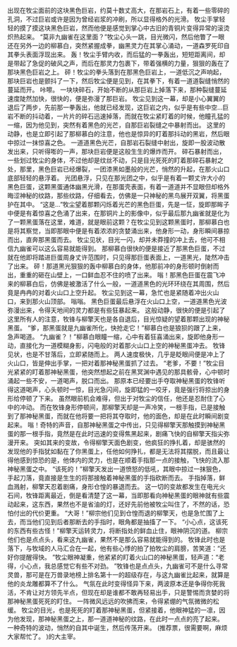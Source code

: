 出现在牧尘面前的这块黑色巨岩，约莫十数丈高大，在那岩石上，有着一些零碎的孔洞，不过巨岩或许是因为曾经岩浆的冲刷，所以显得格外的光滑。
牧尘手掌轻轻的摸了摸这块黑色巨岩，然而他便是感觉到掌心中古旧的青铜片变得异常的滚烫炽热起来。
“莫非九幽雀在这里面？”牧尘心头一跳，目光微闪，然后他瞥了一眼还在另外一边的柳慕白，突然紧握成拳，幽黑灵力在其掌心涌动，一道森罗死印自其拳头表面浮现出来。
轰！牧尘手臂内收，而后猛的一拳轰出，短短距离间，却是带起了急促的破风之声，而后在那灵力包裹下，带着强横的力量，狠狠的轰在了那块黑色巨岩之上。
砰！牧尘的拳头落到在那黑色巨岩上，一道低沉之声响起，那块巨岩也是颤抖了一下，然后牧尘便是见到，在其拳下，有着一道道裂缝悄然的蔓延而开。
咔嚓。
一块块碎石，开始不断的从那巨岩上掉落下来，那种裂缝蔓延速度陡然加快，很快的，便是弥漫了那巨岩。
牧尘见到这一幕，却是小心翼翼的退后了两步，先前那一拳轰出，他就已经发现，这巨岩之内，似乎是有些中空...巨岩不断的抖动着，一片片的碎石迅速掉落，而就在牧尘紧盯着的时候，他瞳孔猛的一缩，因为他见到，突然有着黑色的光芒，自那巨岩裂缝之中暴射而出。
这里的动静，也是立即引起了那柳慕白的注意，他也是惊异的盯着那抖动的黑岩，然后眼中掠过一抹惊喜之色。
一道道黑色光芒，自那岩石裂缝中射出，旋即一股波动散发出来，只听得嘭的一声，那块巨岩便是这般生生的爆炸而开。
碎石暴射而出，一些划过牧尘的身体，不过他却是纹丝不动，只是目光死死的盯着那碎石暴射之处，那里，黑色巨岩已经爆裂，一团漆黑如墨般的光芒，悄然的升起，在那火山口底部轻轻的悬浮着。
光团悬浮，只见在那光团之中，似乎是有着一颗丈许大小的黑色巨蛋，这颗黑蛋通体幽黑光滑，在那蛋壳表面，有着一道道并不显眼但却格外晦涩神秘的纹路，那些纹路，仔细看去，仿佛是一只神秘的黑鸟展开双翼，将黑蛋护在其中。
“这是...”牧尘望着那颗闪烁着光芒的黑色巨蛋，先是一怔，旋即那眸子中便是有着惊喜之色涌了出来，在那铜片上的影像中，似乎最后那九幽雀就是化为了一颗黑蛋落在这里，难道，就是眼前这颗？在牧尘见到这颗黑蛋时，那柳慕白也是将其察觉，当即那眼中便是有着浓浓的贪婪涌出来，他身形一动，身形瞬间暴掠而出，直奔那黑蛋而去。
牧尘见状，目光一闪，却并未莽撞的冲上去，他可不相信九幽雀可以这么容易就能得到。
那柳慕白很快的便是接近了那黑色巨蛋，不过就在他即将踏进巨蛋周身丈许范围时，只见得那巨蛋表面上，一道黑光，陡然冲击了出来。
砰！那道黑光狠狠的轰中柳慕白的身体，他那前冲的身形顿时倒射而出，重重的砸在山壁上，一口鲜血忍不住的喷了出来。
嗡！那黑色巨蛋在震飞冲来的柳慕白后，仿佛是被激活了什么一般，一道道黑色的光环环绕在其周围，然后竟是冉冉的对着火山口上空升起。
牧尘见到这一幕，急忙也是紧随着冲出火山口，来到那火山顶部。
嗡嗡。
黑色巨蛋最后悬浮在火山口上空，一道道黑色光波弥漫出来，令得天地间的灵力都是有些狂暴起来。
这般动静，很快的便是引起了这里所有人的注意，牧锋与柳擎天也是各自退后，目光惊疑的望着那颗出现的神秘黑蛋。
“爹，那黑蛋就是九幽雀所化，快抢走它！”柳慕白也是狼狈的跟了上来，急声喝道。
“九幽雀？！”柳慕白眼瞳一缩，心中有着狂喜涌出来，旋即他身形一动，直接化为一道模糊身影，闪电般的对着那火山口上空的神秘黑蛋冲去。
牧锋见状，也是不甘落后，立即紧随而上。
两人速度极快，几乎是眨眼间便是冲上了火山口，皆是伸出手掌，一把对着那神秘黑蛋抓了过去。
“老爹，不要！”牧尘目光紧紧的盯着那神秘黑蛋，他突然想起之前在黑冥渊中遇见的那具骸骨，心中顿时涌起一些不安，一道喝声，脱口而出。
那原本已经要出手夺取神秘黑蛋的牧锋听得这道喝声，心头顿时一惊，目光急闪间，旋即猛的一咬牙，竟是强行将掠出的身形给停顿了下来。
虽然眼前机会难得，但出于对牧尘的信任，他还是忍耐住了心中的冲动。
而在牧锋身形停顿间，那柳擎天却是一声冷笑，一根手指，已是接触到了那神秘黑蛋，而就在他将要一把将其夺取时，他的面色，却是在此时瞬间剧变起来。
嗡！奇特的声音，自那神秘黑蛋之中传出，只见得柳擎天那触摸到神秘黑蛋的那一根手指，竟然是在此时迅速的变得焦黑起来，剧痛飞快的自柳擎天指尖弥漫开来。
突如其来的变故，令得柳擎天面色剧变，他疯狂的挣扎着，却是骇然的发现他的手指犹如黏在了你黑蛋上，任他如何挣扎，都是无法将其摆脱，而且最让得他感到惊恐的是，他体内的灵力，也是在顺着手指那一点的接触，飞快的流入那神秘黑蛋之中。
“该死的！”柳擎天发出一道愤怒的低吼，其眼中掠过一抹狠色，手起刀落，竟直接是生生的将那接触着神秘黑蛋的手指砍断而去。
手指掉落，鲜血溅射，柳擎天忍着剧痛，身形仓惶的暴退而去。
这一切的变故都发生在电光火石间，牧锋距离最近，倒是看清楚了这一幕，当即那看向神秘黑蛋的眼神就有些震动起来，这东西，果然也不是省油的灯，还好先前他被牧尘叫住了，不然的话，恐怕付出的代价更重。
“大哥！”柳宗他们见到仓惶而退的柳擎天，也是急忙围了上去，而当他们见到后者那断去的手指时，眼角都是抽搐了一下。
“小心点，这该死的东西有些古怪！”柳擎天运转灵力，将断指处的鲜血止住，眼神阴沉的道。
柳宗他们也是点点头，看来这九幽雀，果然不是那么容易就能得到的。
牧锋此时也是落下，与牧域的人马汇合在一起，他有些心悸的拍了拍牧尘的肩膀，苦笑道：“还好你提醒得快。
”牧尘眼神凝重，他紧紧的盯着火山口的神秘黑蛋，轻声道：“老得，小心点，我总感觉它有些不对劲。
”牧锋也是点点头，九幽雀可不是什么寻常灵兽，那可是在万兽录地榜上排名第十一的超级存在，与这九幽雀比起来，就算是他的炎龙雕都算不了什么。
气氛在此时变得怪异下来，两波原本还是争得你死我活，不肯让对方领先半点，但现在却是谁都不敢再轻易出手，只是警惕而贪婪的将那神秘黑蛋死死的盯住。
一阵微风远远的吹拂而来，令得紧绷的气氛微微的松缓。
牧尘的目光，也是死死的盯着那神秘黑蛋，但紧接着，他眼神猛的一凛，因为他发现，那神秘黑蛋之上，那一道道神秘的纹路，在此时一点点的亮了起来。
一种奇特的波动，悄然的自其中诞生，然后传荡开来。
(推荐票，很需要啊，麻烦大家帮忙了。
)的大主宰。
